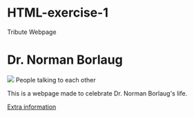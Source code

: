 # HTML-exercise-1
Tribute Webpage
<!DOCTYPE html>
<html lang="en">
  <head>
    <meta charset="utf-8">
    <title>Tribute Page</title>
  </head>
  <body>
    <main id="main">
      <h1 id="title">Dr. Norman Borlaug</h1>
    <div id="img-div">
      <img id="image" src="https://cdn.freecodecamp.org/testable-projects-fcc/images/tribute-page-main-image.jpg">
      <caption id="img-caption">People talking to each other </caption>
    </div>
    <p id="tribute-info"> This is a webpage made to celebrate Dr. Norman Borlaug's life. </p>
    <a id="tribute-link" href="https://es.wikipedia.org/wiki/Norman_Borlaug" target="_blank"> Extra information </a>
  </body>
</html>

<link rel="stylesheet" href="styles.css">
